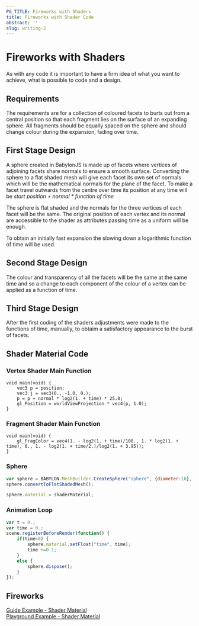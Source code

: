 ```yaml
---
PG_TITLE: Fireworks with Shaders
title: Fireworks with Shader Code
abstract: ''
slug: writing-2
---
```


# Fireworks with Shaders
As with any code it is important to have a firm idea of what you want to achieve, what is possible to code and 
a design. 

## Requirements
The requirements are for a collection of coloured facets to burts out from a central position so that each fragment lies on the surface of an expanding sphere. 
All fragments should be equally spaced on the sphere and should change colour during the expansion, fading over time.

## First Stage Design
A sphere created in BabylonJS is made up of facets where vertices of adjoining facets share normals to ensure a smooth surface. 
Converting the sphere to a flat shaded mesh will give each facet its own set of normals which will be the mathematical normals for the plane of the facet. 
To make a facet travel outwards from the centre over time its position at any time will be _start position + normal \* function of time_

The sphere is flat shaded and the normals for the three vertices of each facet will be the same. The original position of each vertex and its normal 
are accessible to the shader as attributes passing time as a uniform will be enough. 

To obtain an initially fast expansion the slowing down a logarithmic function of time will be used.

## Second Stage Design
The colour and transparency of all the facets will be the same at the same time and so a change to each component of the colour of a vertex 
can be applied as a function of time.

## Third Stage Design
After the first coding of the shaders adjustments were made to the functions of time, manually, to obtaim a satisfactory appearance to the burst of facets.

## Shader Material Code

### Vertex Shader Main Function

```
void main(void) {
    vec3 p = position;
    vec3 j = vec3(0., -1.0, 0.);
    p = p + normal * log2(1. + time) * 25.0;
    gl_Position = worldViewProjection * vec4(p, 1.0);
}
```

### Fragment Shader Main Function

```
void main(void) {
    gl_FragColor = vec4(1. - log2(1. + time)/100., 1. * log2(1. + time), 0., 1. - log2(1. + time/2.)/log2(1. + 3.95));
}
```

### Sphere 

```javascript
var sphere = BABYLON.MeshBuilder.CreateSphere("sphere", {diameter:10}, scene);
sphere.convertToFlatShadedMesh();	

sphere.material = shaderMaterial;
```

### Animation Loop

```javascript
var t = 0.;
var time = 0.;
scene.registerBeforeRender(function() {
    if(time<8) {
        sphere.material.setFloat("time", time);
        time +=0.1;
    }   
    else {
        sphere.dispose();
    }
});
```

## Fireworks

[Guide Example - Shader Material](http://babylonjsguide.github.io/examples/fireworkcode.html)  
[Playground Example - Shader Material](http://www.babylonjs-playground.com/#1OH09K#4)